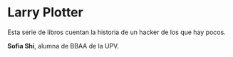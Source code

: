 # Larry Plotter

Esta serie de libros cuentan la historia de un hacker de los que hay pocos.


**Sofia Shi**, alumna de BBAA de la UPV.

